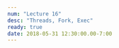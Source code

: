 ```yaml
---
num: "Lecture 16"
desc: "Threads, Fork, Exec"
ready: true
date: 2018-05-31 12:30:00.00-7:00
---
```

